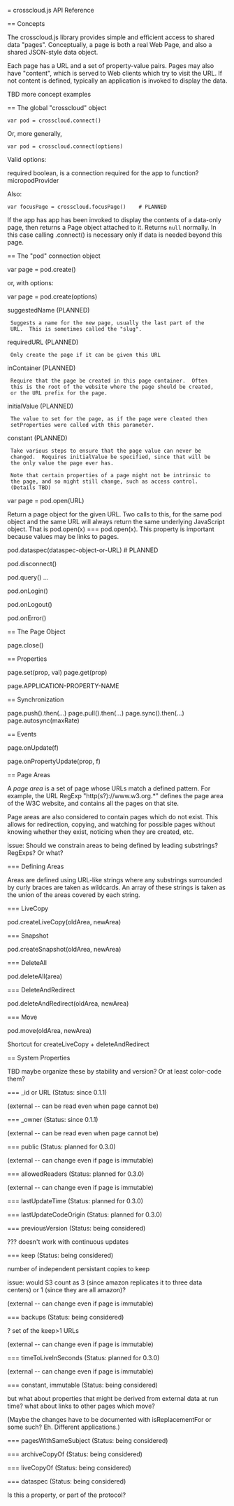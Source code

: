 = crosscloud.js API Reference


== Concepts

The crosscloud.js library provides simple and efficient access to
shared data "pages".  Conceptually, a page is both a real Web Page,
and also a shared JSON-style data object.

Each page has a URL and a set of property-value pairs.  Pages may also
have "content", which is served to Web clients which try to visit the
URL.  If not content is defined, typically an application is invoked
to display the data.

TBD more concept examples

== The global "crosscloud" object

`
var pod = crosscloud.connect()
`

Or, more generally,

`
var pod = crosscloud.connect(options)
`

Valid options:

 required boolean, is a connection required for the app to function?
 micropodProvider

Also:

`
var focusPage = crosscloud.focusPage()    # PLANNED
`

If the app has app has been invoked to display the contents of a data-only page, then returns a Page object attached to it.  Returns `null` normally.  In this case calling .connect() is necessary only if data is needed beyond this page.

== The "pod" connection object

var page = pod.create()

or, with options:

var page = pod.create(options)

 suggestedName (PLANNED)

     Suggests a name for the new page, usually the last part of the
     URL.  This is sometimes called the "slug".

 requiredURL (PLANNED)

     Only create the page if it can be given this URL

 inContainer (PLANNED)

     Require that the page be created in this page container.  Often
     this is the root of the website where the page should be created,
     or the URL prefix for the page.

 initialValue (PLANNED)

     The value to set for the page, as if the page were cleated then
     setProperties were called with this parameter.

 constant (PLANNED)

     Take various steps to ensure that the page value can never be
     changed.  Requires initialValue be specified, since that will be
     the only value the page ever has.

	 Note that certain properties of a page might not be intrinsic to
	 the page, and so might still change, such as access control.
	 (Details TBD)

var page = pod.open(URL)

Return a page object for the given URL.  Two calls to this, for the
same pod object and the same URL will always return the same
underlying JavaScript object.  That is pod.open(x) === pod.open(x).
This property is important because values may be links to pages.


pod.dataspec(dataspec-object-or-URL)    # PLANNED

pod.disconnect()

pod.query()
...

pod.onLogin()

pod.onLogout()

pod.onError()

== The Page Object

page.close()

== Properties

page.set(prop, val)
page.get(prop)

page.APPLICATION-PROPERTY-NAME

== Synchronization 

page.push().then(...)
page.pull().then(...)
page.sync().then(...)
page.autosync(maxRate)

== Events

page.onUpdate(f)

page.onPropertyUpdate(prop, f)



== Page Areas

A <em>page area</em> is a set of page whose URLs match a defined
pattern.  For example, the URL RegExp "http(s?)://www\.w3\.org.*"
defines the page area of the W3C website, and contains all the pages
on that site.

Page areas are also considered to contain pages which do not exist.
This allows for redirection, copying, and watching for possible pages
without knowing whether they exist, noticing when they are created,
etc.

issue: Should we constrain areas to being defined by leading substrings?   RegExps?   Or what?   

=== Defining Areas

Areas are defined using URL-like strings where any substrings
surrounded by curly braces are taken as wildcards.  An array of these
strings is taken as the union of the areas covered by each string.

=== LiveCopy

pod.createLiveCopy(oldArea, newArea)

=== Snapshot

pod.createSnapshot(oldArea, newArea)

=== DeleteAll

pod.deleteAll(area)

=== DeleteAndRedirect

pod.deleteAndRedirect(oldArea, newArea)

=== Move

pod.move(oldArea, newArea)

Shortcut for createLiveCopy + deleteAndRedirect





== System Properties 

TBD maybe organize these by stability and version?  Or at least
color-code them?

=== _id or URL   (Status: since 0.1.1)

(external -- can be read even when page cannot be)

=== _owner (Status: since 0.1.1)

(external -- can be read even when page cannot be)

=== public   (Status: planned for 0.3.0)

(external -- can change even if page is immutable)

=== allowedReaders  (Status: planned for 0.3.0)

(external -- can change even if page is immutable)

=== lastUpdateTime   (Status: planned for 0.3.0)

=== lastUpdateCodeOrigin  (Status: planned for 0.3.0)

=== previousVersion  (Status: being considered)

??? doesn't work with continuous updates

=== keep (Status: being considered)

number of independent persistant copies to keep

issue: would S3 count as 3 (since amazon replicates it to three data centers) or 1 (since they are all amazon)?

(external -- can change even if page is immutable)

=== backups (Status: being considered)

? set of the keep>1 URLs

(external -- can change even if page is immutable)

=== timeToLiveInSeconds (Status: planned for 0.3.0)

(external -- can change even if page is immutable)

=== constant, immutable (Status: being considered)

but what about properties that might be derived from external data at
run time?  what about links to other pages which move?

(Maybe the changes have to be documented with isReplacementFor or some
such?   Eh.    Different applications.)

=== pagesWithSameSubject (Status: being considered)

=== archiveCopyOf (Status: being considered)

=== liveCopyOf (Status: being considered)

=== dataspec (Status: being considered)

Is this a property, or part of the protocol?






